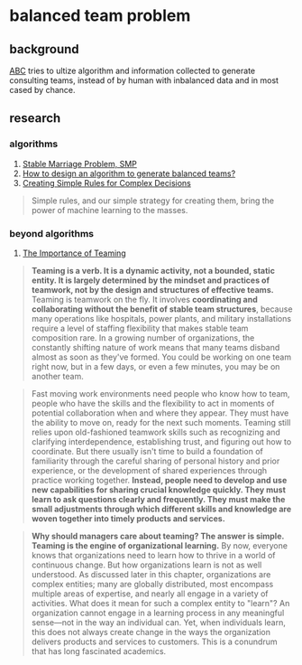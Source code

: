 # balanced team problem

## background

[ABC](https://github.com/A-Better-Community) tries to ultize algorithm and information collected to generate consulting teams, instead of by human with inbalanced data and in most cased by chance.

## research
### algorithms
1. [Stable Marriage Problem, SMP](https://en.wikipedia.org/wiki/Stable_marriage_problem)
2. [How to design an algorithm to generate balanced teams?](https://cs.stackexchange.com/questions/93533/how-to-design-an-algorithm-to-generate-balanced-teams)
3. [Creating Simple Rules for Complex Decisions](https://hbr.org/2017/04/creating-simple-rules-for-complex-decisions)

> Simple rules, and our simple strategy for creating them, bring the power of machine learning to the masses.

### beyond algorithms
1. [The Importance of Teaming](https://hbswk.hbs.edu/item/the-importance-of-teaming)

> **Teaming is a verb. It is a dynamic activity, not a bounded, static entity. It is largely determined by the mindset and practices of teamwork, not by the design and structures of effective teams.** Teaming is teamwork on the fly. It involves **coordinating and collaborating without the benefit of stable team structures**, because many operations like hospitals, power plants, and military installations require a level of staffing flexibility that makes stable team composition rare. In a growing number of organizations, the constantly shifting nature of work means that many teams disband almost as soon as they've formed. You could be working on one team right now, but in a few days, or even a few minutes, you may be on another team.

> Fast moving work environments need people who know how to team, people who have the skills and the flexibility to act in moments of potential collaboration when and where they appear. They must have the ability to move on, ready for the next such moments. Teaming still relies upon old-fashioned teamwork skills such as recognizing and clarifying interdependence, establishing trust, and figuring out how to coordinate. But there usually isn't time to build a foundation of familiarity through the careful sharing of personal history and prior experience, or the development of shared experiences through practice working together. **Instead, people need to develop and use new capabilities for sharing crucial knowledge quickly. They must learn to ask questions clearly and frequently. They must make the small adjustments through which different skills and knowledge are woven together into timely products and services.**

> **Why should managers care about teaming? The answer is simple. Teaming is the engine of organizational learning.** By now, everyone knows that organizations need to learn how to thrive in a world of continuous change. But how organizations learn is not as well understood. As discussed later in this chapter, organizations are complex entities; many are globally distributed, most encompass multiple areas of expertise, and nearly all engage in a variety of activities. What does it mean for such a complex entity to "learn"? An organization cannot engage in a learning process in any meaningful sense—not in the way an individual can. Yet, when individuals learn, this does not always create change in the ways the organization delivers products and services to customers. This is a conundrum that has long fascinated academics.

